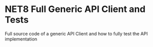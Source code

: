 # NET8 Full Generic API Client and Tests

Full source code of a generic API Client and how to fully test the API implementation
